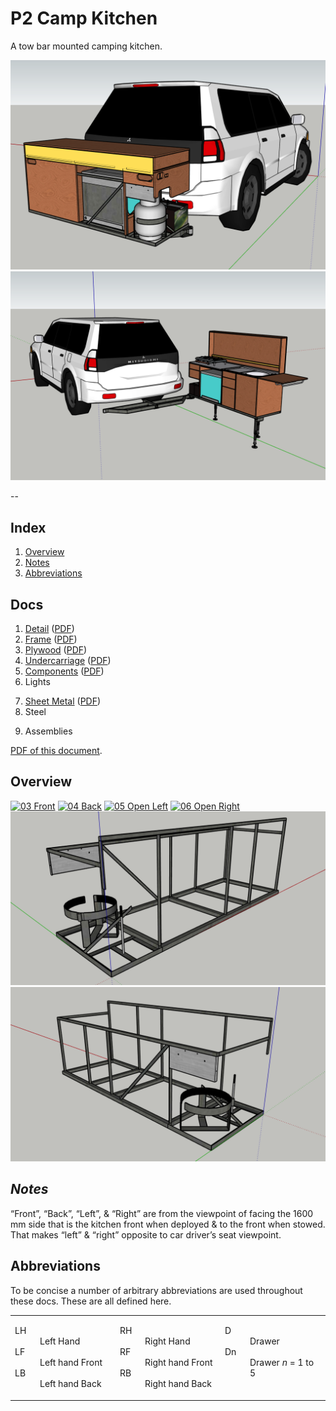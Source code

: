 # P2 Camp Kitchen

A tow bar mounted camping kitchen.

![01 On Challenger Closed](docs/Overview/01-On-Challenger-Closed.png)
![02 On Challenger Open](docs/Overview/02-On-Challenger-Open.png)

--
## Index

1. [Overview](#overview)
2. [Notes](#notes)
3. [Abbreviations](#abbreviations)

## Docs

1. [Detail](docs/Detail.md) ([PDF](docs/Detail.pdf))
2. [Frame](docs/Frame.md) ([PDF](docs/Frame.pdf))
3. [Plywood](docs/Plywood.md) ([PDF](docs/Plywood.pdf))
4. [Undercarriage](docs/Undercarriage.md) ([PDF](docs/Undercarriage.pdf))
5. [Components](docs/Components.md) ([PDF](docs/Components.pdf))
6. Lights
<!--6. [Lights](docs/Lights.md) ([PDF](docs/Lights.pdf))-->
7. [Sheet Metal](docs/Sheet-Metal.md) ([PDF](docs/Sheet-Metal.pdf))
8. Steel
<!--8. [Steel](docs/Steel.md) ([PDF](docs/Steel.pdf))-->
9. Assemblies
<!--9. [Assemblies](docs/Assemblies.md) ([PDF](docs/Assemblies.pdf))-->

[PDF of this document](README.pdf).

## <a id="overview"></a> Overview

[![03 Front](docs/Overview/03-Front.png)](docs/Overview/03-Front.pdf "03 Front")
[![04 Back](docs/Overview/04-Back.png)](docs/Overview/04-Back.pdf "04 Back")
[![05 Open Left](docs/Overview/05-Open-Left.png)](docs/Overview/05-Open-Left.pdf "05 Open Left")
[![06 Open Right](docs/Overview/06-Open-Right.png)](docs/Overview/06-Open-Right.pdf "06 Open Right")
[![01 Frame Front](docs/Frame/01-Frame-Front.png)](docs/Frame/01-Frame-Front.pdf "01 Frame Front")
[![02 Frame Back](docs/Frame/02-Frame-Back.png)](docs/Frame/02-Frame-Back.pdf "02 Frame Back")

## <a id="notes"></a> *Notes*

“Front”, “Back”, “Left”, & “Right” are from the viewpoint of facing the 1600 mm side that is the kitchen front when deployed & to the front when stowed. That makes “left” & “right” opposite to car driver’s seat viewpoint.

## <a id="abbreviations"></a> Abbreviations

To be concise a number of arbitrary abbreviations are used throughout these docs. These are all defined here.

<table>
	<tr valign="top">
		<td width="33%">
			<dl>
				<dt>LH</dt><dd>Left Hand</dd>
				<dt>LF</dt><dd>Left hand Front</dd>
				<dt>LB</dt><dd>Left hand Back</dd>
			</dl>
		</td>
		<td width="33%">
			<dl>
				<dt>RH</dt><dd>Right Hand</dd>
				<dt>RF</dt><dd>Right hand Front</dd>
				<dt>RB</dt><dd>Right hand Back</dd>
			</dl>
		</td>
		<td width="33%">
			<dl>
				<dt>D</dt><dd>Drawer</dd>
				<dt>Dn</dt><dd>Drawer <i>n</i> = 1 to 5</dd>
			</dl>
		</td>
	</tr>
</table>


